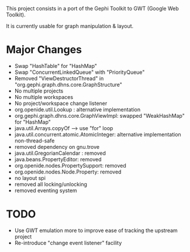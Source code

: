 This project consists in a port of the Gephi Toolkit to GWT (Google Web Toolkit).

It is currently usable for graph manipulation & layout.

Major Changes
=============

* Swap "HashTable" for "HashMap"
* Swap "ConcurrentLinkedQueue" with "PriorityQueue"
* Removed "ViewDestructorThread" in "org.gephi.graph.dhns.core.GraphStructure"
* No multiple projects
* No multiple workspaces
* No project/workspace change listener
* org.openide.util.Lookup : alternative implementation
* org.gephi.graph.dhns.core.GraphViewImpl: swapped "WeakHashMap" for "HashMap"
* java.util.Arrays.copyOf --> use "for" loop
* java.util.concurrent.atomic.AtomicInteger: alternative implementation non-thread-safe
* removed dependency on gnu.trove
* java.util.GregorianCalendar : removed
* java.beans.PropertyEditor: removed
* org.openide.nodes.PropertySupport: removed
* org.openide.nodes.Node.Property: removed
* no layout spi
* removed all locking/unlocking
* removed eventing system


TODO
====

* Use GWT emulation more to improve ease of tracking the upstream project
* Re-introduce "change event listener" facility 
